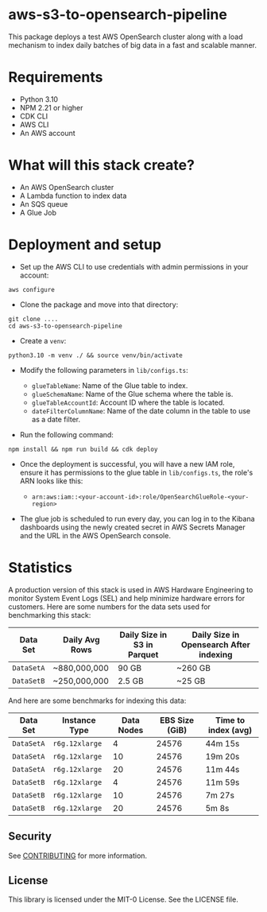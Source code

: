 # aws-s3-to-opensearch-pipeline

This package deploys a test AWS OpenSearch cluster along with a load mechanism to index daily batches of big data
in a fast and scalable manner.

# Requirements

* Python 3.10
* NPM 2.21 or higher
* CDK CLI
* AWS CLI
* An AWS account

# What will this stack create?

* An AWS OpenSearch cluster
* A Lambda function to index data
* An SQS queue
* A Glue Job

# Deployment and setup

* Set up the AWS CLI to use credentials with admin permissions in your account:

```shell
aws configure
```

* Clone the package and move into that directory:

```shell
git clone ....
cd aws-s3-to-opensearch-pipeline
```

* Create a `venv`:

```shell
python3.10 -m venv ./ && source venv/bin/activate
```

* Modify the following parameters in `lib/configs.ts`:
    * `glueTableName`: Name of the Glue table to index.
    * `glueSchemaName`: Name of the Glue schema where the table is.
    * `glueTableAccountId`: Account ID where the table is located.
    * `dateFilterColumnName`: Name of the date column in the table to use as a date filter.

* Run the following command:

```shell
npm install && npm run build && cdk deploy
```

* Once the deployment is successful, you will have a new IAM role, ensure it has permissions to the glue table in
  `lib/configs.ts`, the role's ARN looks like this:
    * `arn:aws:iam::<your-account-id>:role/OpenSearchGlueRole-<your-region>`

* The glue job is scheduled to run every day, you can log in to the Kibana dashboards using the newly created secret
  in AWS Secrets Manager and the URL in the AWS OpenSearch console.

# Statistics

A production version of this stack is used in AWS Hardware Engineering to monitor System Event Logs (SEL) and help
minimize hardware errors for customers. Here are some numbers for the data sets used for benchmarking this stack:

| Data Set   | Daily Avg Rows | Daily Size in S3 in Parquet | Daily Size in Opensearch After indexing |
|------------|----------------|-----------------------------|-----------------------------------------|
| `DataSetA` | ~880,000,000   | 90 GB                       | ~260 GB                                 |
| `DataSetB` | ~250,000,000   | 2.5 GB                      | ~25 GB                                  |

And here are some benchmarks for indexing this data:

| Data Set   | Instance Type  | Data Nodes | EBS Size (GiB) | Time to index (avg) |
|------------|----------------|------------|----------------|---------------------|
| `DataSetA` | `r6g.12xlarge` | 4          | 24576          | 44m 15s             |
| `DataSetA` | `r6g.12xlarge` | 10         | 24576          | 19m 20s             |
| `DataSetA` | `r6g.12xlarge` | 20         | 24576          | 11m 44s             |
| `DataSetB` | `r6g.12xlarge` | 4          | 24576          | 11m 59s             |
| `DataSetB` | `r6g.12xlarge` | 10         | 24576          | 7m 27s              |
| `DataSetB` | `r6g.12xlarge` | 20         | 24576          | 5m 8s               |

## Security

See [CONTRIBUTING](CONTRIBUTING.md#security-issue-notifications) for more information.

## License

This library is licensed under the MIT-0 License. See the LICENSE file.